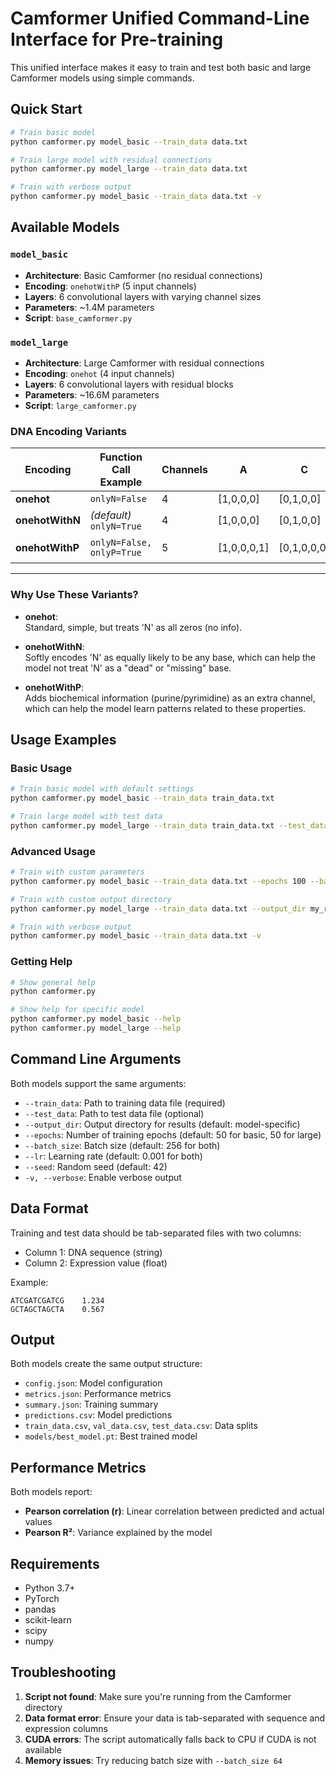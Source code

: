# Camformer Unified Command-Line Interface for Pre-training

This unified interface makes it easy to train and test both basic and large Camformer models using simple commands.

## Quick Start

```bash
# Train basic model
python camformer.py model_basic --train_data data.txt

# Train large model with residual connections
python camformer.py model_large --train_data data.txt

# Train with verbose output
python camformer.py model_basic --train_data data.txt -v
```

## Available Models

### `model_basic`
- **Architecture**: Basic Camformer (no residual connections)
- **Encoding**: `onehotWithP` (5 input channels)
- **Layers**: 6 convolutional layers with varying channel sizes
- **Parameters**: ~1.4M parameters
- **Script**: `base_camformer.py`

### `model_large`
- **Architecture**: Large Camformer with residual connections
- **Encoding**: `onehot` (4 input channels)
- **Layers**: 6 convolutional layers with residual blocks
- **Parameters**: ~16.6M parameters
- **Script**: `large_camformer.py`

### DNA Encoding Variants

| Encoding        | Function Call Example        | Channels | A           | C           | G           | T           | N                   | 5th Channel Meaning         |
|-----------------|------------------------------|----------|-------------|-------------|-------------|-------------|---------------------|-----------------------------|
| **onehot**      | `onlyN=False`               | 4        | [1,0,0,0]   | [0,1,0,0]   | [0,0,1,0]   | [0,0,0,1]   | [0,0,0,0]           | —                           |
| **onehotWithN** | *(default)* `onlyN=True`   | 4        | [1,0,0,0]   | [0,1,0,0]   | [0,0,1,0]   | [0,0,0,1]   | [0.25,0.25,0.25,0.25]| —                           |
| **onehotWithP** | `onlyN=False, onlyP=True`  | 5        | [1,0,0,0,1] | [0,1,0,0,0] | [0,0,1,0,1] | [0,0,0,1,0] | [0.25,0.25,0.25,0.25,0.5] | Purine/Pyrimidine info |

---

### Why Use These Variants?

- **onehot**:  
  Standard, simple, but treats 'N' as all zeros (no info).

- **onehotWithN**:  
  Softly encodes 'N' as equally likely to be any base, which can help the model not treat 'N' as a "dead" or "missing" base.

- **onehotWithP**:  
  Adds biochemical information (purine/pyrimidine) as an extra channel, which can help the model learn patterns related to these properties.


## Usage Examples

### Basic Usage
```bash
# Train basic model with default settings
python camformer.py model_basic --train_data train_data.txt

# Train large model with test data
python camformer.py model_large --train_data train_data.txt --test_data test_data.txt
```

### Advanced Usage
```bash
# Train with custom parameters
python camformer.py model_basic --train_data data.txt --epochs 100 --batch_size 128 --lr 0.0001

# Train with custom output directory
python camformer.py model_large --train_data data.txt --output_dir my_results

# Train with verbose output
python camformer.py model_basic --train_data data.txt -v
```

### Getting Help
```bash
# Show general help
python camformer.py

# Show help for specific model
python camformer.py model_basic --help
python camformer.py model_large --help
```

## Command Line Arguments

Both models support the same arguments:

- `--train_data`: Path to training data file (required)
- `--test_data`: Path to test data file (optional)
- `--output_dir`: Output directory for results (default: model-specific)
- `--epochs`: Number of training epochs (default: 50 for basic, 50 for large)
- `--batch_size`: Batch size (default: 256 for both)
- `--lr`: Learning rate (default: 0.001 for both)
- `--seed`: Random seed (default: 42)
- `-v, --verbose`: Enable verbose output

## Data Format

Training and test data should be tab-separated files with two columns:
- Column 1: DNA sequence (string)
- Column 2: Expression value (float)

Example:
```
ATCGATCGATCG	1.234
GCTAGCTAGCTA	0.567
```

## Output

Both models create the same output structure:
- `config.json`: Model configuration
- `metrics.json`: Performance metrics
- `summary.json`: Training summary
- `predictions.csv`: Model predictions
- `train_data.csv`, `val_data.csv`, `test_data.csv`: Data splits
- `models/best_model.pt`: Best trained model

## Performance Metrics

Both models report:
- **Pearson correlation (r)**: Linear correlation between predicted and actual values
- **Pearson R²**: Variance explained by the model

## Requirements

- Python 3.7+
- PyTorch
- pandas
- scikit-learn
- scipy
- numpy

## Troubleshooting

1. **Script not found**: Make sure you're running from the Camformer directory
2. **Data format error**: Ensure your data is tab-separated with sequence and expression columns
3. **CUDA errors**: The script automatically falls back to CPU if CUDA is not available
4. **Memory issues**: Try reducing batch size with `--batch_size 64`

